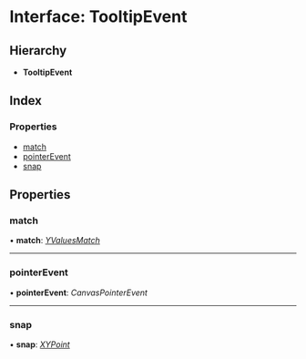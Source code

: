 # Interface: TooltipEvent

## Hierarchy

* **TooltipEvent**

## Index

### Properties

* [match](tooltipevent.md#match)
* [pointerEvent](tooltipevent.md#pointerevent)
* [snap](tooltipevent.md#snap)

## Properties

###  match

• **match**: *[YValuesMatch](yvaluesmatch.md)*

___

###  pointerEvent

• **pointerEvent**: *CanvasPointerEvent*

___

###  snap

• **snap**: *[XYPoint](xypoint.md)*
